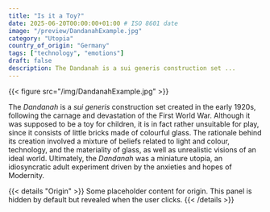```yaml
---
title: "Is it a Toy?"
date: 2025-06-20T00:00:00+01:00 # ISO 8601 date
image: "/preview/DandanahExample.jpg"
category: "Utopia"
country_of_origin: "Germany"
tags: ["technology", "emotions"]
draft: false
description: The Dandanah is a sui generis construction set ...
---
```


{{< figure src="/img/DandanahExample.jpg" >}}

The *Dandanah* is a *sui generis* construction set created in the early 1920s, following the carnage and devastation of the First World War. Although it was supposed to be a toy for children, it is in fact rather unsuitable for play, since it consists of little bricks made of colourful glass. The rationale behind its creation involved a mixture of beliefs related to light and colour, technology, and the materiality of glass, as well as unrealistic visions of an ideal world. Ultimately, the *Dandanah* was a miniature utopia, an idiosyncratic adult experiment driven by the anxieties and hopes of Modernity.


{{< details "Origin" >}}
Some placeholder content for origin. This panel is hidden by default but revealed when the user clicks.
{{< /details >}}


